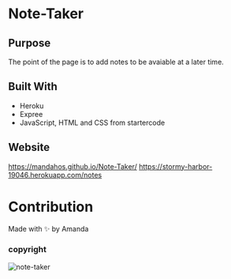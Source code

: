 # Note-Taker

## Purpose
The point of the page is to add notes to be avaiable at a later time.

## Built With
* Heroku
* Expree
* JavaScript, HTML and CSS from startercode


## Website
 https://mandahos.github.io/Note-Taker/
 https://stormy-harbor-19046.herokuapp.com/notes

# Contribution
Made with ✨ by Amanda

### copyright 

![note-taker](https://user-images.githubusercontent.com/73262787/120113359-59452d80-c137-11eb-828c-8e0db485501c.png)
